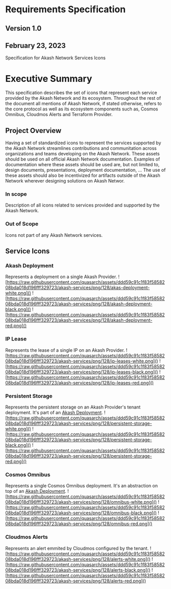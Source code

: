 # **Requirements Specification**

## **Version 1.0**

## February 23, 2023

Specification for Akash Network Services Icons

# Executive Summary

This specification describes the set of icons that represent each service provided by the Akash Network and its ecosystem.
Throughout the rest of the document all mentions of Akash Network, if stated otherwise, refers to the core protocol as well as its ecosystem components such as, Cosmos Omnibus, Cloudmos Alerts and Terraform Provider.

## Project Overview

Having a set of standardized icons to represent the services supported by the Akash Network streamlines contributions and communitation across organizations and teams developing on the Akash Network.
These assets should be used on all official Akash Network documentation.
Examples of documentation where these assets should be used are, but not limited to, design documents, presentations, deployment documentation, ...
The use of these assets should also be incentivized for artifacts outside of the Akash Network wherever designing solutions on Akash Networ.

### In scope

Description of all icons related to services provided and supported by the Akash Network.

### Out of Scope

Icons not part of any Akash Network services.

## Service Icons

### Akash Deployment
Represents a deployment on a single Akash Provider.
![https://raw.githubusercontent.com/quasarch/assets/ddd59c91c1f83f5858208bda018d196fff329723/akash-services/png/128/akas-deployment-white.png]()
![https://raw.githubusercontent.com/quasarch/assets/ddd59c91c1f83f5858208bda018d196fff329723/akash-services/png/128/akash-deployment-black.png]()
![https://raw.githubusercontent.com/quasarch/assets/ddd59c91c1f83f5858208bda018d196fff329723/akash-services/png/128/akash-deployment-red.png]()

### IP Lease
Represents the lease of a single IP on an Akash Provider.
![https://raw.githubusercontent.com/quasarch/assets/ddd59c91c1f83f5858208bda018d196fff329723/akash-services/png/128/ip-leases-white.png]()
![https://raw.githubusercontent.com/quasarch/assets/ddd59c91c1f83f5858208bda018d196fff329723/akash-services/png/128/ip-leases-black.png]()
![https://raw.githubusercontent.com/quasarch/assets/ddd59c91c1f83f5858208bda018d196fff329723/akash-services/png/128/ip-leases-red.png]()

### Persistent Storage
Represents the persistent storage on an Akash Provider's tenant deployment.
It's part of an [Akash Deployment](###Akash_Deployment).
![https://raw.githubusercontent.com/quasarch/assets/ddd59c91c1f83f5858208bda018d196fff329723/akash-services/png/128/persistent-storage-white.png]()
![https://raw.githubusercontent.com/quasarch/assets/ddd59c91c1f83f5858208bda018d196fff329723/akash-services/png/128/persistent-storage-black.png]()
![https://raw.githubusercontent.com/quasarch/assets/ddd59c91c1f83f5858208bda018d196fff329723/akash-services/png/128/persistent-storage-red.png]()

### Cosmos Omnibus
Represents a single Cosmos Omnibus deployment.
It's an abstraction on top of an [Akash Deployment](###Akash_Deployment).
![https://raw.githubusercontent.com/quasarch/assets/ddd59c91c1f83f5858208bda018d196fff329723/akash-services/png/128/omnibus-white.png]()
![https://raw.githubusercontent.com/quasarch/assets/ddd59c91c1f83f5858208bda018d196fff329723/akash-services/png/128/omnibus-black.png]()
![https://raw.githubusercontent.com/quasarch/assets/ddd59c91c1f83f5858208bda018d196fff329723/akash-services/png/128/omnibus-red.png]()

### Cloudmos Alerts
Represents an alert emmited by Cloudmos configured by the tenant.
![https://raw.githubusercontent.com/quasarch/assets/ddd59c91c1f83f5858208bda018d196fff329723/akash-services/png/128/alerts-white.png]()
![https://raw.githubusercontent.com/quasarch/assets/ddd59c91c1f83f5858208bda018d196fff329723/akash-services/png/128/alerts-black.png]()
![https://raw.githubusercontent.com/quasarch/assets/ddd59c91c1f83f5858208bda018d196fff329723/akash-services/png/128/alerts-red.png]()
